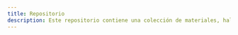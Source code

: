 ```yaml
---
title: Repositorio
description: Este repositorio contiene una colección de materiales, hallazgos y recomendaciones para promover la igualdad de género y la inclusión en los compromisos de Planes de Acción de Colombia y el mundo. Es resultado del proyecto “Inclusión de la perspectiva de género en el V Plan de Acción Nacional de Estado Abierto de Colombia”, que llevaron a cabo las organizaciones de la sociedad civil del Comité de Estado Abierto de Colombia, y contó con la subvención de los Subpremios de Género e Inclusión 2023 de OGP como parte del apoyo del International Development Research Centre (IDRC).
---
```

